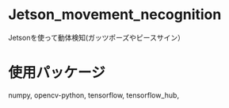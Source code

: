 # Jetson_movement_necognition
Jetsonを使って動体検知(ガッツポーズやピースサイン）


# 使用パッケージ
numpy,
opencv-python,
tensorflow,
tensorflow_hub,

